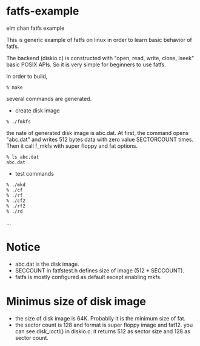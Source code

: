# fatfs-example
elm chan fatfs example 

This is generic example of fatfs on linux in order to learn basic behavior of fatfs.

The backend (diskio.c) is constructed with "open, read, write, close, lseek" basic POSIX APIs.
So it is very simple for beginners to use fatfs.



In order to build,

```
% make
```
several commands are generated.

- create disk image
```
% ./fmkfs     
```
the nate of generated disk image is abc.dat. At first, the command opens "abc.dat" and writes 512 bytes data with zero value SECTORCOUNT times. Then it call f_mkfs with super floppy and fat options.
```
% ls abc.dat
abc.dat
```

- test commands
```
% ./mkd
% ./cf
% ./rf
% ./cf2
% ./rf2
% ./rd
```

...

# Notice

- abc.dat is the disk image.
- SECCOUNT in fatfstest.h defines size of image (512 * SECCOUNT).
- fatfs is mostly configured as default except enabling mkfs.

# Minimus size of disk image

- the size of disk image is 64K. Probablly it is the minimum size of fat.
- the sector count is 128 and format is super floppy image and fat12.
   you can see disk_ioctl() in diskio.c. it returns 512 as sector size
   and 128 as sector count.
